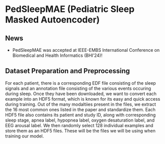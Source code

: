 # PedSleepMAE (Pediatric Sleep Masked Autoencoder)

## News 
* PedSleepMAE was accepted at IEEE-EMBS International Conference on Biomedical and Health Informatics (BHI’24)!

## Dataset Preparation and Preprocessing
For each patient, there is a corresponding EDF file consisting of the sleep signals and an annotation file consisting of the various events occuring during sleep. Once they have been downloaded, we want to convert each example into an HDF5 format, which is known for its easy and quick access during training. Out of the many modaltiies present in the files, we extract the 16 most common ones listed in the paper and standardize them. Each HDF5 file also contains its patient and study ID, along with corresponding sleep stage, apnea label, hypopnea label, oxygen desaturation label, and EEG arousal label. We then randomly select 128 individual examples and store them as an HDF5 files. These will be the files we will be using when training our model. 
